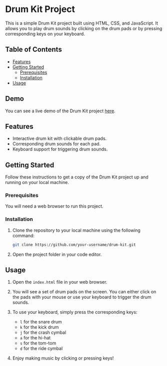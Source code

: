 
# Drum Kit Project

This is a simple Drum Kit project built using HTML, CSS, and JavaScript. It allows you to play drum sounds by clicking on the drum pads or by pressing corresponding keys on your keyboard.


## Table of Contents


- [Features](#features)
- [Getting Started](#getting-started)
  - [Prerequisites](#prerequisites)
  - [Installation](#installation)
- [Usage](#usage)



## Demo

You can see a live demo of the Drum Kit project [here](#https://drum-9tpxrj22c-tanisha1421s-projects.vercel.app/).

## Features

- Interactive drum kit with clickable drum pads.
- Corresponding drum sounds for each pad.
- Keyboard support for triggering drum sounds.

## Getting Started

Follow these instructions to get a copy of the Drum Kit project up and running on your local machine.

### Prerequisites

You will need a web browser to run this project.

### Installation

1. Clone the repository to your local machine using the following command:

   ```bash
   git clone https://github.com/your-username/drum-kit.git
   ```

2. Open the project folder in your code editor.

## Usage

1. Open the `index.html` file in your web browser.

2. You will see a set of drum pads on the screen. You can either click on the pads with your mouse or use your keyboard to trigger the drum sounds.

3. To use your keyboard, simply press the corresponding keys:

   - `l` for the snare drum
   - `k` for the kick drum
   - `j` for the crash cymbal
   - `a` for the hi-hat
   - `s` for the tom-tom
   - `d` for the ride cymbal
   

4. Enjoy making music by clicking or pressing keys!






